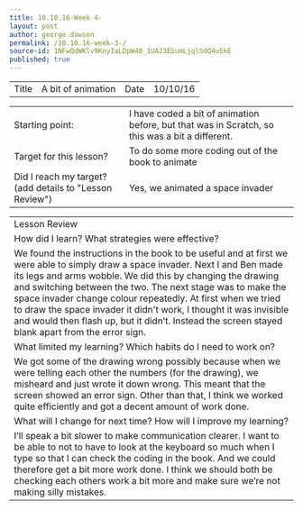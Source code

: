 ```yaml
---
title: 10.10.16-Week 4-
layout: post
author: george.dawson
permalink: /10.10.16-week-3-/
source-id: 1NFwQdWKlv9KnyIaLDpW48_1UA23ESumLjqlSdQ4u5kE
published: true
---
```

<table>
  <tr>
    <td>Title</td>
    <td>A bit of animation</td>
    <td>Date</td>
    <td>10/10/16</td>
  </tr>
</table>


<table>
  <tr>
    <td>Starting point:</td>
    <td>I have coded a bit of animation before, but that was in Scratch, so this was a bit a different.</td>
  </tr>
  <tr>
    <td>Target for this lesson?</td>
    <td>To do some more coding out of the book to animate</td>
  </tr>
  <tr>
    <td>Did I reach my target? 
(add details to "Lesson Review")</td>
    <td> Yes, we animated a space invader</td>
  </tr>
</table>


<table>
  <tr>
    <td>Lesson Review</td>
  </tr>
  <tr>
    <td>How did I learn? What strategies were effective? </td>
  </tr>
  <tr>
    <td> We found the instructions in the book to be useful and at first we were able to simply draw a space invader. Next I and Ben made its legs and arms wobble. We did this by changing the drawing and switching between the two. The next stage was to make the space invader change colour repeatedly. At first when we tried to draw the space invader it didn't work, I thought it was invisible and would then flash up, but it didn’t. Instead the screen stayed blank apart from the error sign. </td>
  </tr>
  <tr>
    <td>What limited my learning? Which habits do I need to work on? </td>
  </tr>
  <tr>
    <td>We got some of the drawing wrong possibly because when we were telling each other the numbers (for the drawing), we misheard and just wrote it down wrong. This meant that the screen showed an error sign. Other than that, I think we worked quite efficiently and got a decent amount of work done. </td>
  </tr>
  <tr>
    <td>What will I change for next time? How will I improve my learning?</td>
  </tr>
  <tr>
    <td>I’ll speak a bit slower to make communication clearer. I want to be able to not to have to look at the keyboard so much when I type so that I can check the coding in the book. And we could therefore get a bit more work done. I think we should both be checking each others work a bit more and make sure we’re not making silly mistakes.</td>
  </tr>
</table>


